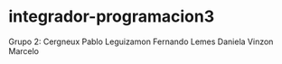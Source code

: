 # integrador-programacion3

Grupo 2:
Cergneux Pablo
Leguizamon Fernando
Lemes Daniela
Vinzon Marcelo

